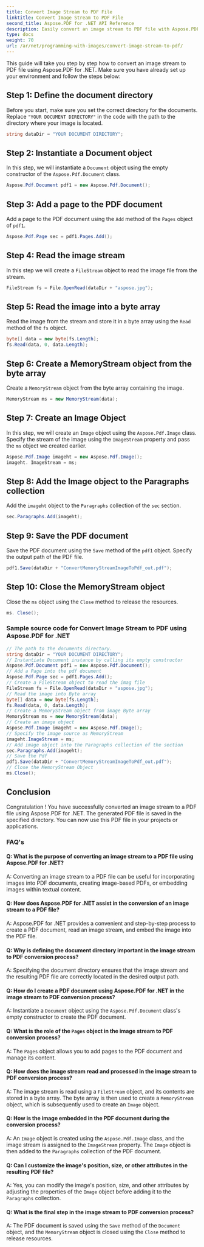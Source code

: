```yaml
---
title: Convert Image Stream to PDF File
linktitle: Convert Image Stream to PDF File
second_title: Aspose.PDF for .NET API Reference
description: Easily convert an image stream to PDF file with Aspose.PDF for .NET.
type: docs
weight: 70
url: /ar/net/programming-with-images/convert-image-stream-to-pdf/
---
```

This guide will take you step by step how to convert an image stream to PDF file using Aspose.PDF for .NET. Make sure you have already set up your environment and follow the steps below:

## Step 1: Define the document directory

Before you start, make sure you set the correct directory for the documents. Replace `"YOUR DOCUMENT DIRECTORY"` in the code with the path to the directory where your image is located.

```csharp
string dataDir = "YOUR DOCUMENT DIRECTORY";
```

## Step 2: Instantiate a Document object

In this step, we will instantiate a `Document` object using the empty constructor of the `Aspose.Pdf.Document` class.

```csharp
Aspose.Pdf.Document pdf1 = new Aspose.Pdf.Document();
```

## Step 3: Add a page to the PDF document

Add a page to the PDF document using the `Add` method of the `Pages` object of `pdf1`.

```csharp
Aspose.Pdf.Page sec = pdf1.Pages.Add();
```

## Step 4: Read the image stream

In this step we will create a `FileStream` object to read the image file from the stream.

```csharp
FileStream fs = File.OpenRead(dataDir + "aspose.jpg");
```

## Step 5: Read the image into a byte array

Read the image from the stream and store it in a byte array using the `Read` method of the `fs` object.

```csharp
byte[] data = new byte[fs.Length];
fs.Read(data, 0, data.Length);
```

## Step 6: Create a MemoryStream object from the byte array

Create a `MemoryStream` object from the byte array containing the image.

```csharp
MemoryStream ms = new MemoryStream(data);
```

## Step 7: Create an Image Object

In this step, we will create an `Image` object using the `Aspose.Pdf.Image` class. Specify the stream of the image using the `ImageStream` property and pass the `ms` object we created earlier.

```csharp
Aspose.Pdf.Image imageht = new Aspose.Pdf.Image();
imageht. ImageStream = ms;
```

## Step 8: Add the Image object to the Paragraphs collection

Add the `imageht` object to the `Paragraphs` collection of the `sec` section.

```csharp
sec.Paragraphs.Add(imageht);
```

## Step 9: Save the PDF document

Save the PDF document using the `Save` method of the `pdf1` object. Specify the output path of the PDF file.

```csharp
pdf1.Save(dataDir + "ConvertMemoryStreamImageToPdf_out.pdf");
```

## Step 10: Close the MemoryStream object

Close the `ms` object using the `Close` method to release the resources.

```csharp
ms. Close();
```

### Sample source code for Convert Image Stream to PDF using Aspose.PDF for .NET 
```csharp
// The path to the documents directory.
string dataDir = "YOUR DOCUMENT DIRECTORY";
// Instantiate Document instance by calling its empty constructor
Aspose.Pdf.Document pdf1 = new Aspose.Pdf.Document();
// Add a Page into the pdf document
Aspose.Pdf.Page sec = pdf1.Pages.Add();
// Create a FileStream object to read the imag file
FileStream fs = File.OpenRead(dataDir + "aspose.jpg");
// Read the image into Byte array
byte[] data = new byte[fs.Length];
fs.Read(data, 0, data.Length);
// Create a MemoryStream object from image Byte array
MemoryStream ms = new MemoryStream(data);
// Create an image object
Aspose.Pdf.Image imageht = new Aspose.Pdf.Image();
// Specify the image source as MemoryStream
imageht.ImageStream = ms;
// Add image object into the Paragraphs collection of the section
sec.Paragraphs.Add(imageht);
// Save the Pdf
pdf1.Save(dataDir + "ConvertMemoryStreamImageToPdf_out.pdf");
// Close the MemoryStream Object
ms.Close();
```

## Conclusion

Congratulation ! You have successfully converted an image stream to a PDF file using Aspose.PDF for .NET. The generated PDF file is saved in the specified directory. You can now use this PDF file in your projects or applications.

### FAQ's

#### Q: What is the purpose of converting an image stream to a PDF file using Aspose.PDF for .NET?

A: Converting an image stream to a PDF file can be useful for incorporating images into PDF documents, creating image-based PDFs, or embedding images within textual content.

#### Q: How does Aspose.PDF for .NET assist in the conversion of an image stream to a PDF file?

A: Aspose.PDF for .NET provides a convenient and step-by-step process to create a PDF document, read an image stream, and embed the image into the PDF file.

#### Q: Why is defining the document directory important in the image stream to PDF conversion process?

A: Specifying the document directory ensures that the image stream and the resulting PDF file are correctly located in the desired output path.

#### Q: How do I create a PDF document using Aspose.PDF for .NET in the image stream to PDF conversion process?

A: Instantiate a `Document` object using the `Aspose.Pdf.Document` class's empty constructor to create the PDF document.

#### Q: What is the role of the `Pages` object in the image stream to PDF conversion process?

A: The `Pages` object allows you to add pages to the PDF document and manage its content.

#### Q: How does the image stream read and processed in the image stream to PDF conversion process?

A: The image stream is read using a `FileStream` object, and its contents are stored in a byte array. The byte array is then used to create a `MemoryStream` object, which is subsequently used to create an `Image` object.

#### Q: How is the image embedded in the PDF document during the conversion process?

A: An `Image` object is created using the `Aspose.Pdf.Image` class, and the image stream is assigned to the `ImageStream` property. The `Image` object is then added to the `Paragraphs` collection of the PDF document.

#### Q: Can I customize the image's position, size, or other attributes in the resulting PDF file?

A: Yes, you can modify the image's position, size, and other attributes by adjusting the properties of the `Image` object before adding it to the `Paragraphs` collection.

#### Q: What is the final step in the image stream to PDF conversion process?

A: The PDF document is saved using the `Save` method of the `Document` object, and the `MemoryStream` object is closed using the `Close` method to release resources.